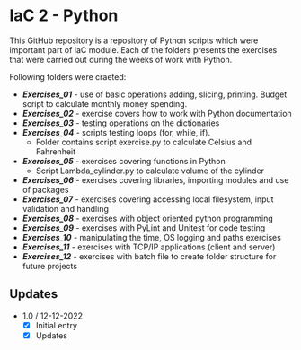 # IaC 2 - Python

This GitHub repository is a repository of Python scripts which were important part of IaC module. Each of the folders presents the exercises that were carried out during the weeks of work with Python.

Following folders were craeted:

   - ***Exercises_01*** - use of basic operations adding, slicing, printing. Budget script to calculate monthly money spending.
   - ***Exercises_02*** - exercise covers how to work with Python documentation
   - ***Exercises_03*** - testing operations on the dictionaries
   - ***Exercises_04*** - scripts testing loops (for, while, if).
      - Folder contains script exercise.py to calculate Celsius and Fahrenheit
   - ***Exercises_05*** - exercises covering functions in Python 
      - Script Lambda_cylinder.py to calculate volume of the cylinder
   - ***Exercises_06*** - exercises covering libraries, importing modules and use of packages
   - ***Exercises_07*** - exercises covering accessing local filesystem, input validation and handling  
   - ***Exercises_08*** - exercises with object oriented python programming
   - ***Exercises_09*** - exercises with PyLint and Unitest for code testing 
   - ***Exercises_10*** - manipulating the time, OS logging and paths exercises
   - ***Exercises_11*** - exercises with TCP/IP applications (client and server)
   - ***Exercises_12*** - exercises with batch file to create folder structure for future projects  

## Updates

- 1.0 / 12-12-2022 
  - [x] Initial entry
  - [x] Updates 